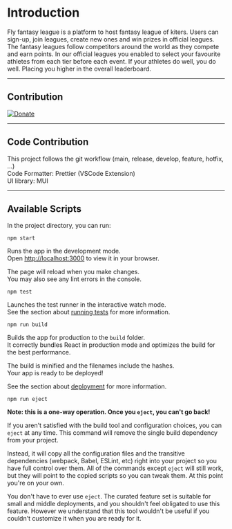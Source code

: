 # Introduction

Fly fantasy league is a platform to host fantasy league of kiters. Users can sign-up, join leagues, create new ones and win prizes in official leagues. The fantasy leagues follow competitors around the world as they compete and earn points. In our official leagues you enabled to select your favourite athletes from each tier before each event. If your athletes do well, you do well. Placing you higher in the overall leaderboard.

---

## Contribution

[![Donate](https://img.shields.io/badge/Donate-PayPal-green.svg)](https://www.paypal.com/donate/?hosted_button_id=L86KXNU4JCNNJ)

---

## Code Contribution

This project follows the git workflow (main, release, develop, feature, hotfix, ...)<br>
Code Formatter: Prettier (VSCode Extension)<br>
UI library: MUI<br>

---

## Available Scripts

In the project directory, you can run:

    npm start

Runs the app in the development mode.\
Open [http://localhost:3000](http://localhost:3000) to view it in your browser.

The page will reload when you make changes.\
You may also see any lint errors in the console.

    npm test

Launches the test runner in the interactive watch mode.\
See the section about [running tests](https://facebook.github.io/create-react-app/docs/running-tests) for more information.

    npm run build

Builds the app for production to the `build` folder.\
It correctly bundles React in production mode and optimizes the build for the best performance.

The build is minified and the filenames include the hashes.\
Your app is ready to be deployed!

See the section about [deployment](https://facebook.github.io/create-react-app/docs/deployment) for more information.

    npm run eject

**Note: this is a one-way operation. Once you `eject`, you can't go back!**

If you aren't satisfied with the build tool and configuration choices, you can `eject` at any time. This command will remove the single build dependency from your project.

Instead, it will copy all the configuration files and the transitive dependencies (webpack, Babel, ESLint, etc) right into your project so you have full control over them. All of the commands except `eject` will still work, but they will point to the copied scripts so you can tweak them. At this point you're on your own.

You don't have to ever use `eject`. The curated feature set is suitable for small and middle deployments, and you shouldn't feel obligated to use this feature. However we understand that this tool wouldn't be useful if you couldn't customize it when you are ready for it.



